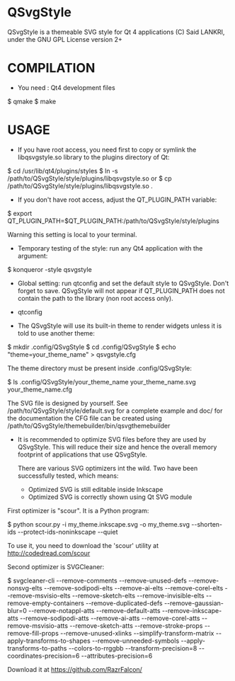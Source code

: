 QSvgStyle
=========

QSvgStyle is a themeable SVG style for Qt 4 applications
(C) Said LANKRI, under the GNU GPL License version 2+

COMPILATION
===========

* You need : Qt4 development files

$ qmake
$ make

USAGE
=====

* If you have root access, you need first to copy or symlink the
  libqsvgstyle.so library to the plugins directory of Qt:

$ cd /usr/lib/qt4/plugins/styles
$ ln -s /path/to/QSvgStyle/style/plugins/libqsvgstyle.so
or
$ cp /path/to/QSvgStyle/style/plugins/libqsvgstyle.so .

* If you don't have root access, adjust the QT_PLUGIN_PATH variable:

$ export QT_PLUGIN_PATH=$QT_PLUGIN_PATH:/path/to/QSvgStyle/style/plugins

Warning this setting is local to your terminal.

* Temporary testing of the style: run any Qt4 application with the argument:

$ konqueror -style qsvgstyle

* Global setting: run qtconfig and set the default style to
  QSvgStyle. Don't forget to save.
  QSvgStyle will not appear if QT_PLUGIN_PATH does not contain the
  path to the library (non root access only).

* qtconfig

* The QSvgStyle will use its built-in theme to render widgets unless
  it is told to use another theme:

$ mkdir .config/QSvgStyle
$ cd .config/QSvgStyle
$ echo "theme=your_theme_name" > qsvgstyle.cfg

The theme directory must be present inside .config/QSvgStyle:

$ ls .config/QSvgStyle/your_theme_name
your_theme_name.svg               your_theme_name.cfg

The SVG file is designed by yourself. See
/path/to/QSvgStyle/style/default.svg for a complete example and doc/ for
the documentation
the CFG file can be created using /path/to/QSvgStyle/themebuilder/bin/qsvgthemebuilder

* It is recommended to optimize SVG files before they are used by
  QSvgStyle. This will reduce their size and hence the overall memory footprint
  of applications that use QSvgStyle.

  There are various SVG optimizers int the wild. Two have been successfully
  tested, which means:
  - Optimized SVG is still editable inside Inkscape
  - Optimized SVG is correctly shown using Qt SVG module

First optimizer is "scour". It is a Python program:

$ python scour.py -i my_theme.inkscape.svg -o my_theme.svg --shorten-ids --protect-ids-noninkscape --quiet

To use it, you need to download the 'scour' utility at http://codedread.com/scour

Second optimizer is SVGCleaner:

$ svgcleaner-cli --remove-comments 
		--remove-unused-defs 
		--remove-nonsvg-elts 
		--remove-sodipodi-elts 
		--remove-ai-elts 
		--remove-corel-elts 
		--remove-msvisio-elts 
		--remove-sketch-elts 
		--remove-invisible-elts 
		--remove-empty-containers 
		--remove-duplicated-defs 
		--remove-gaussian-blur=0 
		--remove-notappl-atts 
		--remove-default-atts 
		--remove-inkscape-atts 
		--remove-sodipodi-atts 
		--remove-ai-atts 
		--remove-corel-atts 
		--remove-msvisio-atts 
		--remove-sketch-atts 
		--remove-stroke-props 
		--remove-fill-props 
		--remove-unused-xlinks 
		--simplify-transform-matrix 
		--apply-transforms-to-shapes 
		--remove-unneeded-symbols 
		--apply-transforms-to-paths 
		--colors-to-rrggbb 
		--transform-precision=8 
		--coordinates-precision=6 
		--attributes-precision=6 

Download it at https://github.com/RazrFalcon/
